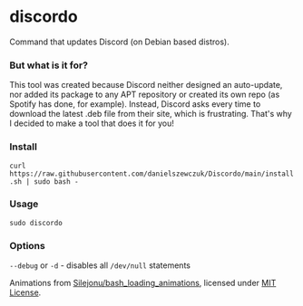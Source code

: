 # discordo
Command that updates Discord (on Debian based distros).

### But what is it for?
This tool was created because Discord neither designed an auto-update, nor added its package to any APT repository or created its own repo (as Spotify has done, for example). Instead, Discord asks every time to download the latest .deb file from their site, which is frustrating. That's why I decided to make a tool that does it for you!


### Install

``` curl https://raw.githubusercontent.com/danielszewczuk/Discordo/main/install.sh | sudo bash - ```

### Usage

``` sudo discordo ```

### Options
`--debug` or `-d` - disables all `/dev/null` statements

Animations from [Silejonu/bash_loading_animations](https://github.com/Silejonu/bash_loading_animations), licensed under [MIT License](https://choosealicense.com/licenses/mit/).
